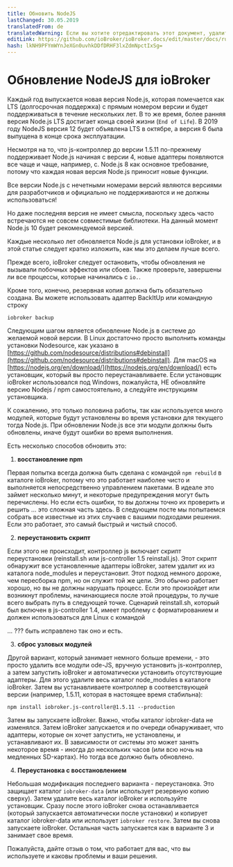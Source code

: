 ```yaml
---
title: Обновить NodeJS
lastChanged: 30.05.2019
translatedFrom: de
translatedWarning: Если вы хотите отредактировать этот документ, удалите поле «translationFrom», в противном случае этот документ будет снова автоматически переведен
editLink: https://github.com/ioBroker/ioBroker.docs/edit/master/docs/ru/install/updatenode.md
hash: lkNH9PFYmWYnJeXGn0uvhkDDfDRHF3lxZdmNpctIxSg=
---
```

# Обновление NodeJS для ioBroker
Каждый год выпускается новая версия Node.js, которая помечается как LTS (долгосрочная поддержка) с прямым номером версии и будет поддерживаться в течение нескольких лет.
В то же время, более ранняя версия Node.js LTS достигает конца своей жизни (`End of Life`).
В 2019 году NodeJS версия 12 будет объявлена LTS в октябре, а версия 6 была выпущена в конце срока эксплуатации.

Несмотря на то, что js-контроллер до версии 1.5.11 по-прежнему поддерживает Node.js начиная с версии 4, новые адаптеры появляются все чаще и чаще, например, с. Node.js 8 как основное требование, потому что каждая новая версия Node.js приносит новые функции.

Все версии Node.js с нечетными номерами версий являются версиями для разработчиков и официально не поддерживаются и не должны использоваться!

Но даже последняя версия не имеет смысла, поскольку здесь часто встречаются не совсем совместимые библиотеки.
На данный момент Node.js 10 будет рекомендуемой версией.

Каждые несколько лет обновляется Node.js для установки ioBroker, и в этой статье следует кратко изложить, как мы это делаем лучше всего.

Прежде всего, ioBroker следует остановить, чтобы обновления не вызывали побочных эффектов или сбоев.
Также проверьте, завершены ли все процессы, которые начинались с `io.`.

Кроме того, конечно, резервная копия должна быть обязательно создана.
Вы можете использовать адаптер BackItUp или командную строку

```iobroker backup```

Следующим шагом является обновление Node.js в системе до желаемой новой версии.
В Linux достаточно просто выполнить команды установки Nodesource, как указано в [https://github.com/nodesource/distributions#debinstall](https://github.com/nodesource/distributions#debinstall).
Для macOS на [https://nodejs.org/en/download/](https://nodejs.org/en/download/) есть установщик, который вы просто переустанавливаете.
Если установщик ioBroker использовался под Windows, пожалуйста, НЕ обновляйте версию Nodejs / npm самостоятельно, а следуйте инструкциям установщика.

К сожалению, это только половина работы, так как используется много модулей, которые будут установлены во время установки для текущего тогда Node.js.
При обновлении Node.js все эти модули должны быть обновлены, иначе будут ошибки во время выполнения.

Есть несколько способов обновить это:

1. **восстановление npm**

Первая попытка всегда должна быть сделана с командой `npm rebuild` в каталоге ioBroker, потому что это работает наиболее чисто и выполняется непосредственно управлением пакетами. В идеале это займет несколько минут, и некоторые предупреждения могут быть перечислены.
Но если есть ошибки, то вы должны точно их проверить и решить ... это сложная часть здесь.
В следующем посте мы попытаемся собрать все известные из этих случаев с вашими подходами решения.
Если это работает, это самый быстрый и чистый способ.

2. **переустановить скрипт**

Если этого не происходит, контроллер js включает скрипт переустановки (reinstall.sh или js-controller 1.5 reinstall.js).
Этот скрипт обнаружит все установленные адаптеры ioBroker, затем удалит их из каталога node_modules и переустановит.
Этот подход немного дороже, чем пересборка npm, но он служит той же цели. Это обычно работает хорошо, но вы не должны нарушать процесс. Если это произойдет или возникнут проблемы, начинающиеся после этой процедуры, то лучше всего выбрать путь в следующей точке.
Сценарий reinstall.sh, который был включен в js-controller 1.4, имеет проблему с форматированием и должен использоваться для Linux с командой

... ??? быть исправлено так оно и есть.

3. **сброс узловых модулей**

Другой вариант, который занимает немного больше времени, - это просто удалить все модули ode-JS, вручную установить js-контроллер, а затем запустить ioBroker и автоматически установить отсутствующие адаптеры.
Для этого удалите весь каталог node_modules в каталоге ioBroker. Затем вы устанавливаете контроллер в соответствующей версии (например, 1.5.11, которая в настоящее время стабильна):

```npm install iobroker.js-controller@1.5.11 --production```

Затем вы запускаете ioBroker. Важно, чтобы каталог iobroker-data не изменялся.
Затем ioBroker запускается и по очереди обнаруживает, что адаптеры, которые он хочет запустить, не установлены, и устанавливают их. В зависимости от системы это может занять некоторое время - иногда до нескольких часов (или всю ночь на медленных SD-картах).
Но тогда все должно быть обновлено.

4. **Переустановка с восстановлением**

Небольшая модификация последнего варианта - переустановка. Это защищает каталог `iobroker-data` (или использует резервную копию сверху). Затем удалите весь каталог ioBroker и используйте установщик.
Сразу после этого ioBroker снова останавливается (который запускается автоматически после установки) и копирует каталог iobroker-data или использует `iobroker restore`. Затем вы снова запускаете ioBroker.
Остальная часть запускается как в варианте 3 и занимает свое время.

Пожалуйста, дайте отзыв о том, что работает для вас, что вы используете и каковы проблемы и ваши решения.